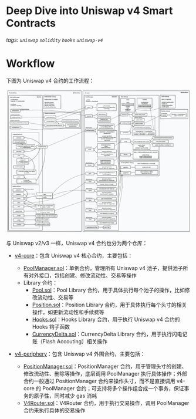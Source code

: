 # Deep Dive into Uniswap v4 Smart Contracts

###### tags: `uniswap` `solidity` `hooks` `uniswap-v4`

# Workflow

下图为 Uniswap v4 合约的工作流程：

![](./assets/uniswap-v4-workflow.png)

与 Uniswap v2/v3 一样，Uniswap v4 合约也分为两个仓库：

* [v4-core](./v4-core/zh/README.md)：包含 Uniswap v4 核心合约，主要包括： 
  * [PoolManager.sol](./v4-core/zh/PoolManager.md)：单例合约，管理所有 Uniswap v4 池子，提供池子所有对外接口，包括创建、修改流动性、交易等操作
  * Library 合约：
    * [Pool.sol](./v4-core/zh/PoolLibrary.md)：Pool Library 合约，用于具体执行每个池子的操作，比如修改流动性、交易等
    * [Position.sol](./v4-core/zh/PositionLibrary.md)：Position Library 合约，用于具体执行每个头寸的相关操作，如更新流动性和手续费等
    * [Hooks.sol](./v4-core/zh/HooksLibrary.md)：Hooks Library 合约，用于执行 Uniswap v4 合约的 Hooks 钩子函数
    * [CurrencyDelta.sol](./v4-core/zh/CurrencyDeltaLibrary.md)：CurrencyDelta Library 合约，用于执行闪电记账（Flash Accouting）相关操作

* [v4-periphery](./v4-periphery/zh/README.md)：包含 Uniswap v4 外围合约，主要包括：
  * [PositionManager.sol](./v4-periphery/zh/PositionManager.md)：PositionManager 合约，用于管理头寸的创建、修改流动性、删除等操作，底层调用 PoolManager 执行具体操作；外部合约一般通过 PositionManager 合约来操作头寸，而不是直接调用 v4-core 的 PoolManager 合约；可支持将多个操作组合成一个事务，保证事务的原子性，同时减少 gas 消耗
  * [V4Router.sol](./v4-periphery/zh/V4Router.md)：V4Router 合约，用于执行交易操作，调用 PoolManager 合约来执行具体的交易操作